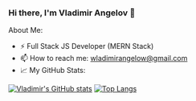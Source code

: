 ### Hi there, I'm Vladimir Angelov 👋

About Me:

- ⚡ Full Stack JS Developer (MERN Stack)
- 📫 How to reach me: wladimirangelow@gmail.com
- 📈 My GitHub Stats:  
  
[![Vladimir's GitHub stats](https://github-readme-stats.vercel.app/api?username=VladimirAngelov&hide=issues&show_icons=true)](https://github.com/anuraghazra/github-readme-stats)
[![Top Langs](https://github-readme-stats.vercel.app/api/top-langs/?username=VladimirAngelov&layout=compact&hide=handlebars)](https://github.com/anuraghazra/github-readme-stats)
